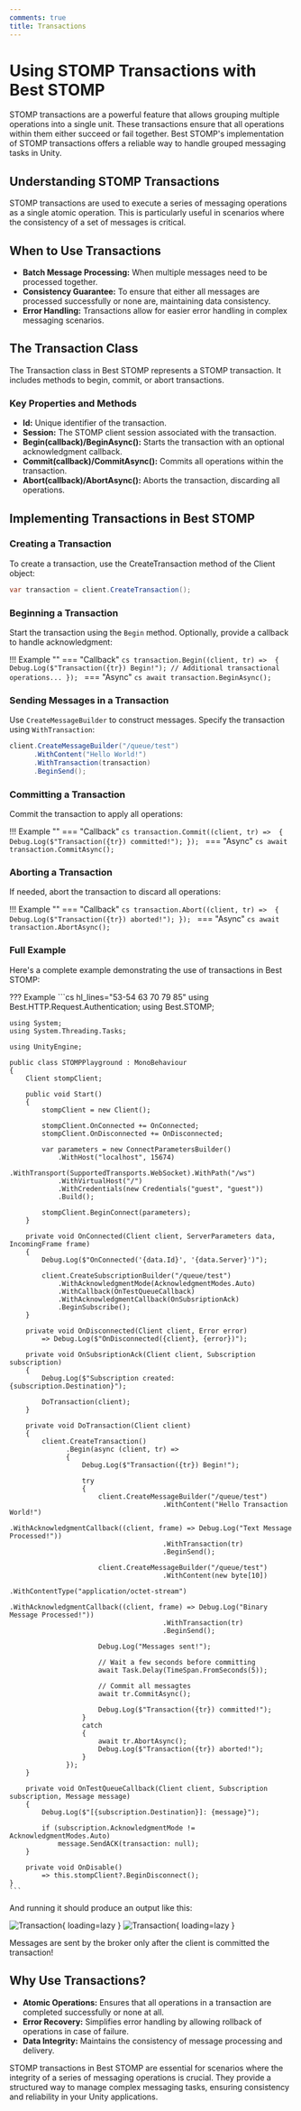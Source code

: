 ```yaml
---
comments: true
title: Transactions
---
```


# Using STOMP Transactions with Best STOMP

STOMP transactions are a powerful feature that allows grouping multiple operations into a single unit. 
These transactions ensure that all operations within them either succeed or fail together. 
Best STOMP's implementation of STOMP transactions offers a reliable way to handle grouped messaging tasks in Unity.

## Understanding STOMP Transactions
STOMP transactions are used to execute a series of messaging operations as a single atomic operation. 
This is particularly useful in scenarios where the consistency of a set of messages is critical.

## When to Use Transactions

- **Batch Message Processing:** When multiple messages need to be processed together.
- **Consistency Guarantee:** To ensure that either all messages are processed successfully or none are, maintaining data consistency.
- **Error Handling:** Transactions allow for easier error handling in complex messaging scenarios.

## The Transaction Class

The Transaction class in Best STOMP represents a STOMP transaction. It includes methods to begin, commit, or abort transactions.

### Key Properties and Methods

- **Id:** Unique identifier of the transaction.
- **Session:** The STOMP client session associated with the transaction.
- **Begin(callback)/BeginAsync():** Starts the transaction with an optional acknowledgment callback.
- **Commit(callback)/CommitAsync():** Commits all operations within the transaction.
- **Abort(callback)/AbortAsync():** Aborts the transaction, discarding all operations.

## Implementing Transactions in Best STOMP

### Creating a Transaction
To create a transaction, use the CreateTransaction method of the Client object:

```cs title="Creating a Transaction"
var transaction = client.CreateTransaction();
```

### Beginning a Transaction
Start the transaction using the `Begin` method. Optionally, provide a callback to handle acknowledgment:

!!! Example ""
    === "Callback"
        ```cs
        transaction.Begin((client, tr) => 
        {
            Debug.Log($"Transaction({tr}) Begin!");
            // Additional transactional operations...
        });
        ```
    === "Async"
        ```cs
        await transaction.BeginAsync();
        ```

### Sending Messages in a Transaction
Use `CreateMessageBuilder` to construct messages. Specify the transaction using `WithTransaction`:

```cs hl_lines="3"
client.CreateMessageBuilder("/queue/test")
      .WithContent("Hello World!")
      .WithTransaction(transaction)
      .BeginSend();
```

### Committing a Transaction
Commit the transaction to apply all operations:

!!! Example ""
    === "Callback"
        ```cs
        transaction.Commit((client, tr) => 
        {
            Debug.Log($"Transaction({tr}) committed!");
        });
        ```
    === "Async"
        ```cs
        await transaction.CommitAsync();
        ```

### Aborting a Transaction
If needed, abort the transaction to discard all operations:

!!! Example ""
    === "Callback"
        ```cs
        transaction.Abort((client, tr) => 
        {
            Debug.Log($"Transaction({tr}) aborted!");
        });
        ```
    === "Async"
        ```cs
        await transaction.AbortAsync();
        ```

### Full Example
Here's a complete example demonstrating the use of transactions in Best STOMP:

??? Example
    ```cs hl_lines="53-54 63 70 79 85"
    using Best.HTTP.Request.Authentication;
    using Best.STOMP;

    using System;
    using System.Threading.Tasks;

    using UnityEngine;
    
    public class STOMPPlayground : MonoBehaviour
    {
        Client stompClient;

        public void Start()
        {
            stompClient = new Client();

            stompClient.OnConnected += OnConnected;
            stompClient.OnDisconnected += OnDisconnected;

            var parameters = new ConnectParametersBuilder()
                .WithHost("localhost", 15674)
                .WithTransport(SupportedTransports.WebSocket).WithPath("/ws")
                .WithVirtualHost("/")
                .WithCredentials(new Credentials("guest", "guest"))
                .Build();

            stompClient.BeginConnect(parameters);
        }

        private void OnConnected(Client client, ServerParameters data, IncomingFrame frame)
        {
            Debug.Log($"OnConnected('{data.Id}', '{data.Server}')");

            client.CreateSubscriptionBuilder("/queue/test")
                .WithAcknowledgmentMode(AcknowledgmentModes.Auto)
                .WithCallback(OnTestQueueCallback)
                .WithAcknowledgmentCallback(OnSubsriptionAck)
                .BeginSubscribe();
        }

        private void OnDisconnected(Client client, Error error)
            => Debug.Log($"OnDisconnected({client}, {error})");

        private void OnSubsriptionAck(Client client, Subscription subscription)
        {
            Debug.Log($"Subscription created: {subscription.Destination}");

            DoTransaction(client);
        }

        private void DoTransaction(Client client)
        {
            client.CreateTransaction()
                  .Begin(async (client, tr) =>
                  {
                      Debug.Log($"Transaction({tr}) Begin!");

                      try
                      {
                          client.CreateMessageBuilder("/queue/test")
                                          .WithContent("Hello Transaction World!")
                                          .WithAcknowledgmentCallback((client, frame) => Debug.Log("Text Message Processed!"))
                                          .WithTransaction(tr)
                                          .BeginSend();

                          client.CreateMessageBuilder("/queue/test")
                                          .WithContent(new byte[10])
                                          .WithContentType("application/octet-stream")
                                          .WithAcknowledgmentCallback((client, frame) => Debug.Log("Binary Message Processed!"))
                                          .WithTransaction(tr)
                                          .BeginSend();

                          Debug.Log("Messages sent!");

                          // Wait a few seconds before committing
                          await Task.Delay(TimeSpan.FromSeconds(5));

                          // Commit all messagtes
                          await tr.CommitAsync();

                          Debug.Log($"Transaction({tr}) committed!");
                      }
                      catch
                      {
                          await tr.AbortAsync();
                          Debug.Log($"Transaction({tr}) aborted!");
                      }
                  });
        }

        private void OnTestQueueCallback(Client client, Subscription subscription, Message message)
        {
            Debug.Log($"[{subscription.Destination}]: {message}");
            
            if (subscription.AcknowledgmentMode != AcknowledgmentModes.Auto)
                message.SendACK(transaction: null);
        }

        private void OnDisable()
            => this.stompClient?.BeginDisconnect();
    }
    ```

And running it should produce an output like this:

  ![Transaction](media/transaction-light.png#only-light){ loading=lazy }
  ![Transaction](media/transaction-dark.png#only-dark){ loading=lazy }

Messages are sent by the broker only after the client is committed the transaction!

## Why Use Transactions?

- **Atomic Operations:** Ensures that all operations in a transaction are completed successfully or none at all.
- **Error Recovery:** Simplifies error handling by allowing rollback of operations in case of failure.
- **Data Integrity:** Maintains the consistency of message processing and delivery.

STOMP transactions in Best STOMP are essential for scenarios where the integrity of a series of messaging operations is crucial. 
They provide a structured way to manage complex messaging tasks, ensuring consistency and reliability in your Unity applications.